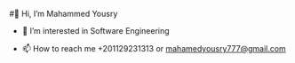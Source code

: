 #👋 Hi, I’m Mahammed Yousry



- 👀 I’m interested in Software Engineering 
<!---- 🌱 I’m currently learning ...
- 💞️ I’m looking to collaborate on ...--->
- 📫 How to reach me  +201129231313 or mahamedyousry777@gmail.com

<!---
MahammedYousry/MahammedYousry is a ✨ special ✨ repository because its `README.md` (this file) appears on your GitHub profile.
You can click the Preview link to take a look at your changes.
--->
